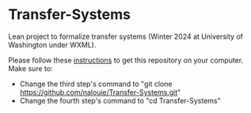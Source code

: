 # Transfer-Systems
Lean project to formalize transfer systems (Winter 2024 at University of Washington under WXML).

Please follow these [instructions](https://leanprover-community.github.io/install/project.html#working-on-an-existing-project) to get this repository on your computer. Make sure to:
- Change the third step's command to "git clone https://github.com/nalouie/Transfer-Systems.git"
- Change the fourth step's command to "cd Transfer-Systems"

